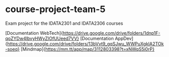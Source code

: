 # course-project-team-5
Exam project for the IDATA2301 and IDATA2306 courses

[Documentation WebTech]{https://drive.google.com/drive/folders/1dnp1F-qoZYDw4lbvyHWyZIOfUUeed7VV}
[Documentation AppDev]{https://drive.google.com/drive/folders/13bVvt9_gqSJwu_WWPuXgklA2TOk-soeq}
[Mindmap]{https://mm.tt/app/map/3112803398?t=xNWqS5i0rP}

